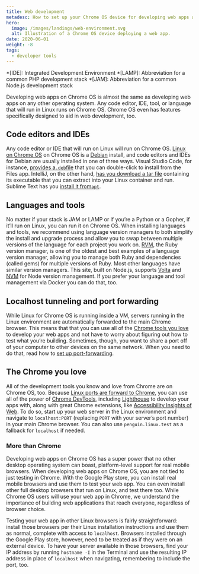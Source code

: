 ```yaml
---
title: Web development
metadesc: How to set up your Chrome OS device for developing web apps and how to configure port forwarding to access them on other devices.
hero:
  image: /images/landings/web-environment.svg
  alt: Illustration of a Chrome OS device deploying a web app.
date: 2020-06-01
weight: -8
tags:
  - developer tools
---
```


<!-- prettier-ignore -->
*[IDE]: Integrated Development Environment
*[LAMP]: Abbreviation for a common PHP development stack
*[JAM]: Abbreviation for a common Node.js development stack

Developing web apps on Chrome OS is almost the same as developing web apps on any other operating system. Any code editor, IDE, tool, or language that will run in Linux runs on Chrome OS. Chrome OS even has features specifically designed to aid in web development, too.

## Code editors and IDEs

Any code editor or IDE that will run on Linux will run on Chrome OS. [Linux on Chrome OS](/{{locale.code}}/linux) on Chrome OS is a [Debian](https://www.debian.org/) install, and code editors and IDEs for Debian are usually installed in one of three ways. Visual Studio Code, for instance, [provides a`.deb`file](https://code.visualstudio.com/#alt-downloads) that you can double-click to install from the Files app. IntelliJ, on the other hand, [has you download a tar file](https://www.jetbrains.com/idea/download/#section=linux) containing its executable that you can extract into your Linux container and run. Sublime Text has you [install it from`apt`](https://www.sublimetext.com/docs/3/linux_repositories.html#apt).

## Languages and tools

No matter if your stack is JAM or LAMP or if you’re a Python or a Gopher, if it’ll run on Linux, you can run it on Chrome OS. When installing languages and tools, we recommend using language version managers to both simplify the install and upgrade process and allow you to swap between multiple versions of the language for each project you work on. [RVM](https://rvm.io/), the Ruby version manager, is one of the oldest and best examples of a language version manager, allowing you to manage both Ruby and dependencies (called gems) for multiple versions of Ruby. Most other languages have similar version managers. This site, built on Node.js, supports [Volta](https://volta.sh/) and [NVM](http://nvm.sh/) for Node version management. If you prefer your language and tool management via Docker you can do that, too.

## Localhost tunneling and port forwarding

While Linux for Chrome OS is running inside a VM, servers running in the Linux environment are automatically forwarded to the main Chrome browser. This means that that you can use all of the [Chrome tools you love](#the-chrome-you-love) to develop your web apps and not have to worry about figuring out how to test what you’re building. Sometimes, though, you want to share a port off of your computer to other devices on the same network. When you need to do that, read how to [set up port-forwarding](/{{locale.code}}/web-environment/port-forwarding).

## The Chrome you love

All of the development tools you know and love from Chrome are on Chrome OS, too. Because [Linux ports are forward to Chrome](/{{locale.code}}/web-environment/port-forwarding), you can use all of the power of [Chrome DevTools](https://developers.google.com/web/tools/chrome-devtools), including [Lighthouse](https://developers.google.com/web/tools/lighthouse/) to develop your apps with, along with great Chrome extensions, like [Accessibility Insights of Web](https://accessibilityinsights.io/docs/en/web/overview). To do so, start up your web server in the Linux environment and navigate to `localhost:PORT` (replacing `PORT` with your server’s port number) in your main Chrome browser. You can also use `penguin.linux.test` as a fallback for `localhost` if needed.

### More than Chrome

Developing web apps on Chrome OS has a super power that no other desktop operating system can boast, platform-level support for real mobile browsers. When developing web apps on Chrome OS, you are not tied to just testing in Chrome. With the Google Play store, you can install real mobile browsers and use them to test your web app. You can even install other full desktop browsers that run on Linux, and test there too. While Chrome OS users will use your web app in Chrome, we understand the importance of building web applications that reach everyone, regardless of browser choice.

Testing your web app in other Linux browsers is fairly straightforward: install those browsers per their Linux installation instructions and use them as normal, complete with access to `localhost`. Browsers installed through the Google Play store, however, need to be treated as if they were on an external device. To have your server available in those browsers, find your IP address by running `hostname -I` in the Terminal and use the resulting IP address in place of `localhost` when navigating, remembering to include the port, too.
